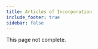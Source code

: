 ```yaml
---
title: Articles of Incorporation
include_footer: true
sidebar: false
---
```


This page not complete.
